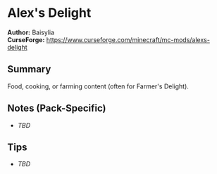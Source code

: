 # Alex's Delight

**Author:** Baisylia  
**CurseForge:** https://www.curseforge.com/minecraft/mc-mods/alexs-delight

## Summary
Food, cooking, or farming content (often for Farmer's Delight).

## Notes (Pack-Specific)
- _TBD_

## Tips
- _TBD_

